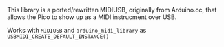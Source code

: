This library is a ported/rewritten MIDIUSB, originally from Arduino.cc, that allows
the Pico to show up as a MIDI instrucment over USB.

Works with `MIDIUSB` and `arduino_midi_library` as `USBMIDI_CREATE_DEFAULT_INSTANCE()`
